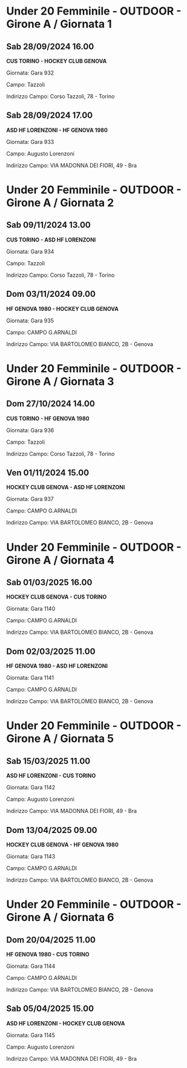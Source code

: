 # Under 20 Femminile - OUTDOOR  - Girone A / Giornata 1
## Sab 28/09/2024 16.00
**CUS TORINO - HOCKEY CLUB GENOVA**

Giornata: Gara 932

Campo: Tazzoli 

Indirizzo Campo:  Corso Tazzoli, 78 - Torino



## Sab 28/09/2024 17.00
**ASD HF LORENZONI - HF GENOVA 1980**

Giornata: Gara 933

Campo: Augusto Lorenzoni 

Indirizzo Campo:  VIA MADONNA DEI FIORI, 49 - Bra


# Under 20 Femminile - OUTDOOR  - Girone A / Giornata 2
## Sab 09/11/2024 13.00
**CUS TORINO - ASD HF LORENZONI**

Giornata: Gara 934

Campo: Tazzoli 

Indirizzo Campo:  Corso Tazzoli, 78 - Torino



## Dom 03/11/2024 09.00
**HF GENOVA 1980 - HOCKEY CLUB GENOVA**

Giornata: Gara 935

Campo: CAMPO G.ARNALDI 

Indirizzo Campo:  VIA BARTOLOMEO BIANCO, 2B - Genova


# Under 20 Femminile - OUTDOOR  - Girone A / Giornata 3
## Dom 27/10/2024 14.00
**CUS TORINO - HF GENOVA 1980**

Giornata: Gara 936

Campo: Tazzoli 

Indirizzo Campo:  Corso Tazzoli, 78 - Torino



## Ven 01/11/2024 15.00
**HOCKEY CLUB GENOVA - ASD HF LORENZONI**

Giornata: Gara 937

Campo: CAMPO G.ARNALDI 

Indirizzo Campo:  VIA BARTOLOMEO BIANCO, 2B - Genova


# Under 20 Femminile - OUTDOOR  - Girone A / Giornata 4
## Sab 01/03/2025 16.00
**HOCKEY CLUB GENOVA - CUS TORINO**

Giornata: Gara 1140

Campo: CAMPO G.ARNALDI 

Indirizzo Campo:  VIA BARTOLOMEO BIANCO, 2B - Genova



## Dom 02/03/2025 11.00
**HF GENOVA 1980 - ASD HF LORENZONI**

Giornata: Gara 1141

Campo: CAMPO G.ARNALDI 

Indirizzo Campo:  VIA BARTOLOMEO BIANCO, 2B - Genova


# Under 20 Femminile - OUTDOOR  - Girone A / Giornata 5
## Sab 15/03/2025 11.00
**ASD HF LORENZONI - CUS TORINO**

Giornata: Gara 1142

Campo: Augusto Lorenzoni 

Indirizzo Campo:  VIA MADONNA DEI FIORI, 49 - Bra



## Dom 13/04/2025 09.00
**HOCKEY CLUB GENOVA - HF GENOVA 1980**

Giornata: Gara 1143

Campo: CAMPO G.ARNALDI 

Indirizzo Campo:  VIA BARTOLOMEO BIANCO, 2B - Genova


# Under 20 Femminile - OUTDOOR  - Girone A / Giornata 6
## Dom 20/04/2025 11.00
**HF GENOVA 1980 - CUS TORINO**

Giornata: Gara 1144

Campo: CAMPO G.ARNALDI 

Indirizzo Campo:  VIA BARTOLOMEO BIANCO, 2B - Genova



## Sab 05/04/2025 15.00
**ASD HF LORENZONI - HOCKEY CLUB GENOVA**

Giornata: Gara 1145

Campo: Augusto Lorenzoni 

Indirizzo Campo:  VIA MADONNA DEI FIORI, 49 - Bra


